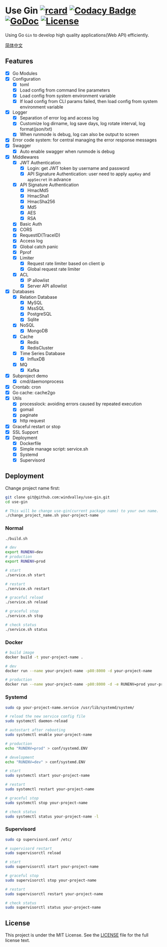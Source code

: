 # Use Gin [![rcard](https://goreportcard.com/badge/github.com/windvalley/use-gin)](https://goreportcard.com/report/github.com/windvalley/use-gin) [![Codacy Badge](https://app.codacy.com/project/badge/Grade/38d3eff769c14fecb01e91160e143727)](https://www.codacy.com/manual/windvalley/use-gin?utm_source=github.com&amp;utm_medium=referral&amp;utm_content=windvalley/use-gin&amp;utm_campaign=Badge_Grade) [![GoDoc](http://img.shields.io/badge/go-documentation-blue.svg?style=flat-square)](https://godoc.org/github.com/windvalley/use-gin) [![License](http://img.shields.io/badge/license-mit-blue.svg?style=flat-square)](LICENSE)

Using Go `Gin` to develop high quality applications(Web API) efficiently.

[简体中文](README_ZH.md)

## Features

- [x] Go Modules
- [x] Configuration
  - [x] toml
  - [x] Load config from command line parameters
  - [x] Load config from system environment variable
  - [x] If load config from CLI params failed, then load config from system environment variable
- [x] Logger
  - [x] Separation of error log and access log
  - [x] Customize log dirname, log save days, log rotate interval, log format(json/txt)
  - [x] When runmode is debug, log can also be output to screen
- [x] Error code system: for central managing the error response messages
- [x] Swagger
  - [x] Auto enable swagger when runmode is debug
- [x] Middlewares
  - [x] JWT Authentication
    - [x] Login: get JWT token by username and password
    - [x] API Signature Authentication: user need to apply `appKey` and `appSecret` in advance
  - [x] API Signature Authentication
    - [x] HmacMd5
    - [x] HmacSha1
    - [x] HmacSha256
    - [x] Md5
    - [x] AES
    - [x] RSA
  - [x] Basic Auth
  - [x] CORS
  - [x] RequestID(TraceID)
  - [x] Access log
  - [x] Global catch panic
  - [x] Pprof
  - [x] Limiter
    - [x] Request rate limiter based on client ip
    - [x] Global request rate limiter
  - [x] ACL
    - [x] IP allowlist
    - [x] Server API allowlist
- [x] Databases
  - [x] Relation Database
    - [x] MySQL
    - [x] MssSQL
    - [x] PostgreSQL
    - [x] Sqlite
  - [x] NoSQL
    - [x] MongoDB
  - [x] Cache
    - [x] Redis
    - [x] RedisCluster
  - [x] Time Series Database
    - [x] InfluxDB
  - [x] MQ
    - [x] Kafka
- [x] Subproject demo
  - [x] cmd/daemonprocess
- [x] Crontab: cron
- [x] Go cache: cache2go
- [x] Utils
  - [x] processlock: avoiding errors caused by repeated execution
  - [x] gomail
  - [x] paginate
  - [x] http request
- [x] Graceful restart or stop
- [x] SSL Support
- [x] Deployment
  - [x] Dockerfile
  - [x] Simple manage script: service.sh
  - [x] Systemd
  - [x] Supervisord

## Deployment

Change project name first:

```bash
git clone git@github.com:windvalley/use-gin.git
cd use-gin

# This will be change use-gin(current package name) to your own name.
./change_project_name.sh your-project-name
```

### Normal

```bash
./build.sh

# dev
export RUNENV=dev
# production
export RUNENV=prod

# start
./service.sh start

# restart
./service.sh restart

# graceful reload
./service.sh reload

# graceful stop
./service.sh stop

# check status
./service.sh status
```

### Docker

```bash
# build image
docker build -t your-project-name .

# dev
docker run --name your-project-name -p80:8000 -d your-project-name

# production
docker run --name your-project-name -p80:8000 -d -e RUNENV=prod your-project-name
```

### Systemd

```bash
sudo cp your-project-name.service /usr/lib/systemd/system/

# reload the new service config file
sudo systemctl daemon-reload

# autostart after rebooting
sudo systemctl enable your-project-name

# production
echo "RUNENV=prod" > conf/systemd.ENV

# development
echo "RUNENV=dev" > conf/systemd.ENV

# start
sudo systemctl start your-project-name

# restart
sudo systemctl restart your-project-name

# graceful stop
sudo systemctl stop your-project-name

# check status
sudo systemctl status your-project-name -l
```

### Supervisord

```bash
sudo cp supervisord.conf /etc/

# supervisord restart
sudo supervisorctl reload

# start
sudo supervisorctl start your-project-name

# graceful stop
sudo supervisorctl stop your-project-name

# restart
sudo supervisorctl restart your-project-name

# check status
sudo supervisorctl status your-project-name
```

## License

This project is under the MIT License. See the [LICENSE](LICENSE) file for the full license text.
